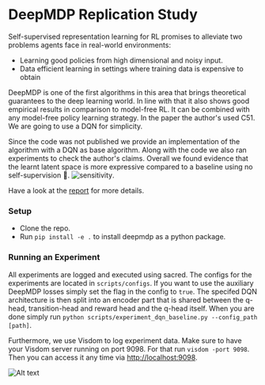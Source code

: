 # DeepMDP Replication Study
Self-supervised representation learning for RL promises to alleviate two problems 
agents face in real-world environments:
 - Learning good policies from high dimensional and noisy input.
 - Data efficient learning in settings where training data is expensive to obtain
 
DeepMDP is one of the first algorithms in this area that brings theoretical guarantees to the
deep learning world. In line with that it also shows good empirical results in comparison to model-free RL. It can be combined with any model-free policy learning strategy. In the paper the author's used C51. We are going to use a DQN for simplicity. 

Since the code was not published we provide an implementation of the algorithm with a DQN as base algorithm.
Along with the code we also ran experiments to check the author's claims. Overall we found evidence that the learnt latent space is more expressive compared to a baseline using no self-supervision :tada:.
![sensitivity](latent_space_ensitivity_-0.1.png).

Have a look at the [report](https://github.com/MkuuWaUjinga/deepmdp-repro/blob/master/report.pdf) for more details.

### Setup
* Clone the repo.
* Run `pip install -e .` to install deepmdp as a python package. 

### Running an Experiment
All experiments are logged and executed using sacred. The configs for the experiments are located in `scripts/configs`.
If you want to use the auxiliary DeepMDP losses simply set the flag in the config to `true`. 
The specifed DQN architecture is then split into an encoder part that is shared between the q-head, transition-head and reward head and the q-head itself.
When you are done simply run `python scripts/experiment_dqn_baseline.py --config_path [path]`.

Furthermore, we use Visdom to log experiment data. Make sure to have your Visdom server running on port 9098. For that run `visdom -port 9098`.
Then you can access it any time via [http://localhost:9098]().

![Alt text](visdom-screenshot.png?raw=true "Your Visdom Server")
